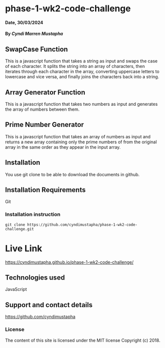 # phase-1-wk2-code-challenge

#### Date, 30/03/2024

#### By _Cyndi Marren Mustapha_

## SwapCase Function

This is a javascript function that takes a string as input and swaps the case of each character. It splits the string into an array of characters, then iterates through each character in the array, converting uppercase letters to lowercase and vice versa, and finally joins the characters back into a string.

## Array Generator Function

This is a javascript function that takes two numbers as input and generates the array of numbers between them.

## Prime Number Generator

This is a javascript function that takes an array of numbers as input and returns a new array containing only the prime numbers of from the original array in the same order as they appear in the input array.

## Installation

You use git clone to be able to download the documents in github.

## Installation Requirements

Git

### Installation instruction

```
git clone https://github.com/cyndimustapha/phase-1-wk2-code-challenge.git

```

# Live Link

https://cyndimustapha.github.io/phase-1-wk2-code-challenge/

## Technologies used

JavaScript

## Support and contact details

https://github.com/cyndimustapha

### License

The content of this site is licensed under the MIT license
Copyright (c) 2018.
